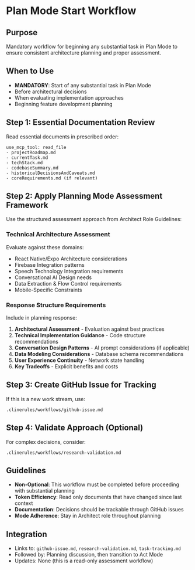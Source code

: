 # Plan Mode Start Workflow

## Purpose
Mandatory workflow for beginning any substantial task in Plan Mode to ensure consistent architecture planning and proper assessment.

## When to Use
- **MANDATORY**: Start of any substantial task in Plan Mode
- Before architectural decisions
- When evaluating implementation approaches
- Beginning feature development planning

## Step 1: Essential Documentation Review
Read essential documents in prescribed order:

```
use_mcp_tool: read_file
- projectRoadmap.md
- currentTask.md  
- techStack.md
- codebaseSummary.md
- historicalDecisionsAndCaveats.md
- coreRequirements.md (if relevant)
```

## Step 2: Apply Planning Mode Assessment Framework
Use the structured assessment approach from Architect Role Guidelines:

### Technical Architecture Assessment
Evaluate against these domains:
- React Native/Expo Architecture considerations
- Firebase Integration patterns
- Speech Technology Integration requirements
- Conversational AI Design needs
- Data Extraction & Flow Control requirements
- Mobile-Specific Constraints

### Response Structure Requirements
Include in planning response:
1. **Architectural Assessment** - Evaluation against best practices
2. **Technical Implementation Guidance** - Code structure recommendations
3. **Conversation Design Patterns** - AI prompt considerations (if applicable)
4. **Data Modeling Considerations** - Database schema recommendations
5. **User Experience Continuity** - Network state handling
6. **Key Tradeoffs** - Explicit benefits and costs

## Step 3: Create GitHub Issue for Tracking
If this is a new work stream, use:
```
.clinerules/workflows/github-issue.md
```

## Step 4: Validate Approach (Optional)
For complex decisions, consider:
```
.clinerules/workflows/research-validation.md
```

## Guidelines
- **Non-Optional**: This workflow must be completed before proceeding with substantial planning
- **Token Efficiency**: Read only documents that have changed since last context
- **Documentation**: Decisions should be trackable through GitHub issues
- **Mode Adherence**: Stay in Architect role throughout planning

## Integration
- Links to: `github-issue.md`, `research-validation.md`, `task-tracking.md`
- Followed by: Planning discussion, then transition to Act Mode
- Updates: None (this is a read-only assessment workflow)
